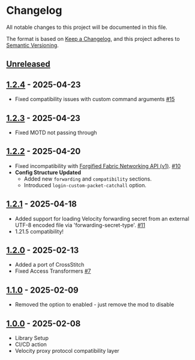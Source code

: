 # Changelog

All notable changes to this project will be documented in this file.

The format is based on [Keep a Changelog](https://keepachangelog.com/en/1.1.0/),
and this project adheres to [Semantic Versioning](https://semver.org/spec/v2.0.0.html).

## [Unreleased](https://github.com/Gabwasnt/NeoVelocity/compare/dev...HEAD)

## [1.2.4](https://github.com/Gabwasnt/NeoVelocity/compare/v1.2.3...v1.2.4) - 2025-04-23

+ Fixed compatibility issues with custom command arguments [#15](https://github.com/Gabwasnt/NeoVelocity/issues/15)

## [1.2.3](https://github.com/Gabwasnt/NeoVelocity/compare/v1.2.2...v1.2.3) - 2025-04-23

+ Fixed MOTD not passing through

## [1.2.2](https://github.com/Gabwasnt/NeoVelocity/compare/v1.2.1...v1.2.2) - 2025-04-20

+ Fixed incompatibility
  with [Forgified Fabric Networking API (v1)](https://modrinth.com/mod/forgified-fabric-api). [#10](https://github.com/Gabwasnt/NeoVelocity/issues/10)
+ **Config Structure Updated**
    - Added new `forwarding` and `compatibility` sections.
    - Introduced `login-custom-packet-catchall` option.

## [1.2.1](https://github.com/Gabwasnt/NeoVelocity/compare/dev...v1.2.1) - 2025-04-18

+ Added support for loading Velocity forwarding secret from an external UTF-8 encoded file via
  'forwarding-secret-type'. [#11](https://github.com/Gabwasnt/NeoVelocity/issues/11)
+ 1.21.5 compatibility!

## [1.2.0](https://github.com/Gabwasnt/NeoVelocity/compare/dev...v1.2.0) - 2025-02-13

+ Added a port of CrossStitch
+ Fixed Access Transformers [#7](https://github.com/Gabwasnt/NeoVelocity/issues/7)

## [1.1.0](https://github.com/Gabwasnt/NeoVelocity/compare/dev...v1.1.0) - 2025-02-09

+ Removed the option to enabled - just remove the mod to disable

## [1.0.0](https://github.com/Gabwasnt/NeoVelocity/compare/dev...v1.0.0) - 2025-02-08

+ Library Setup
+ CI/CD action
+ Velocity proxy protocol compatibility layer

